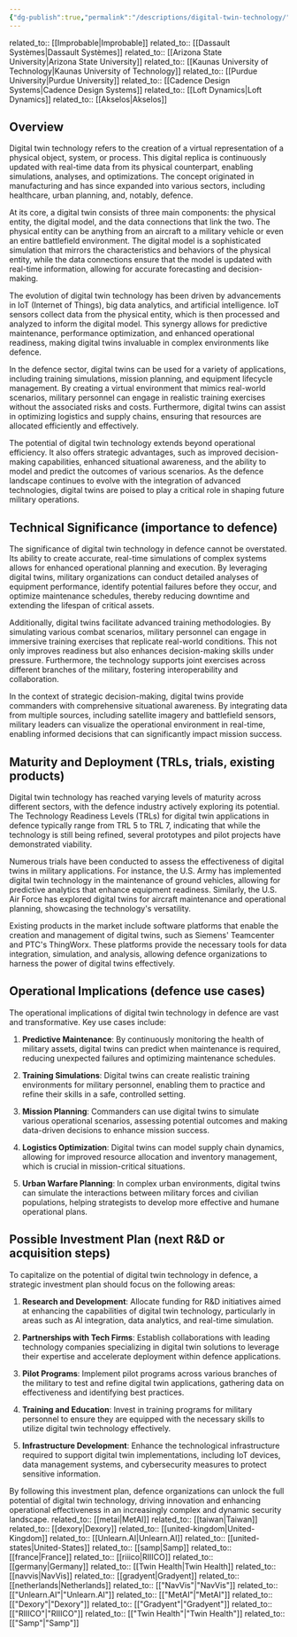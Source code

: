 ```yaml
---
{"dg-publish":true,"permalink":"/descriptions/digital-twin-technology/","title":"digital twin technology"}
---
```


related_to:: [[Improbable\|Improbable]]
related_to:: [[Dassault Systèmes\|Dassault Systèmes]]
related_to:: [[Arizona State University\|Arizona State University]]
related_to:: [[Kaunas University of Technology\|Kaunas University of Technology]]
related_to:: [[Purdue University\|Purdue University]]
related_to:: [[Cadence Design Systems\|Cadence Design Systems]]
related_to:: [[Loft Dynamics\|Loft Dynamics]]
related_to:: [[Akselos\|Akselos]]
## Overview
Digital twin technology refers to the creation of a virtual representation of a physical object, system, or process. This digital replica is continuously updated with real-time data from its physical counterpart, enabling simulations, analyses, and optimizations. The concept originated in manufacturing and has since expanded into various sectors, including healthcare, urban planning, and, notably, defence.

At its core, a digital twin consists of three main components: the physical entity, the digital model, and the data connections that link the two. The physical entity can be anything from an aircraft to a military vehicle or even an entire battlefield environment. The digital model is a sophisticated simulation that mirrors the characteristics and behaviors of the physical entity, while the data connections ensure that the model is updated with real-time information, allowing for accurate forecasting and decision-making.

The evolution of digital twin technology has been driven by advancements in IoT (Internet of Things), big data analytics, and artificial intelligence. IoT sensors collect data from the physical entity, which is then processed and analyzed to inform the digital model. This synergy allows for predictive maintenance, performance optimization, and enhanced operational readiness, making digital twins invaluable in complex environments like defence.

In the defence sector, digital twins can be used for a variety of applications, including training simulations, mission planning, and equipment lifecycle management. By creating a virtual environment that mimics real-world scenarios, military personnel can engage in realistic training exercises without the associated risks and costs. Furthermore, digital twins can assist in optimizing logistics and supply chains, ensuring that resources are allocated efficiently and effectively.

The potential of digital twin technology extends beyond operational efficiency. It also offers strategic advantages, such as improved decision-making capabilities, enhanced situational awareness, and the ability to model and predict the outcomes of various scenarios. As the defence landscape continues to evolve with the integration of advanced technologies, digital twins are poised to play a critical role in shaping future military operations.

## Technical Significance (importance to defence)
The significance of digital twin technology in defence cannot be overstated. Its ability to create accurate, real-time simulations of complex systems allows for enhanced operational planning and execution. By leveraging digital twins, military organizations can conduct detailed analyses of equipment performance, identify potential failures before they occur, and optimize maintenance schedules, thereby reducing downtime and extending the lifespan of critical assets.

Additionally, digital twins facilitate advanced training methodologies. By simulating various combat scenarios, military personnel can engage in immersive training exercises that replicate real-world conditions. This not only improves readiness but also enhances decision-making skills under pressure. Furthermore, the technology supports joint exercises across different branches of the military, fostering interoperability and collaboration.

In the context of strategic decision-making, digital twins provide commanders with comprehensive situational awareness. By integrating data from multiple sources, including satellite imagery and battlefield sensors, military leaders can visualize the operational environment in real-time, enabling informed decisions that can significantly impact mission success.

## Maturity and Deployment (TRLs, trials, existing products)
Digital twin technology has reached varying levels of maturity across different sectors, with the defence industry actively exploring its potential. The Technology Readiness Levels (TRLs) for digital twin applications in defence typically range from TRL 5 to TRL 7, indicating that while the technology is still being refined, several prototypes and pilot projects have demonstrated viability.

Numerous trials have been conducted to assess the effectiveness of digital twins in military applications. For instance, the U.S. Army has implemented digital twin technology in the maintenance of ground vehicles, allowing for predictive analytics that enhance equipment readiness. Similarly, the U.S. Air Force has explored digital twins for aircraft maintenance and operational planning, showcasing the technology's versatility.

Existing products in the market include software platforms that enable the creation and management of digital twins, such as Siemens' Teamcenter and PTC's ThingWorx. These platforms provide the necessary tools for data integration, simulation, and analysis, allowing defence organizations to harness the power of digital twins effectively.

## Operational Implications (defence use cases)
The operational implications of digital twin technology in defence are vast and transformative. Key use cases include:

1. **Predictive Maintenance**: By continuously monitoring the health of military assets, digital twins can predict when maintenance is required, reducing unexpected failures and optimizing maintenance schedules.

2. **Training Simulations**: Digital twins can create realistic training environments for military personnel, enabling them to practice and refine their skills in a safe, controlled setting.

3. **Mission Planning**: Commanders can use digital twins to simulate various operational scenarios, assessing potential outcomes and making data-driven decisions to enhance mission success.

4. **Logistics Optimization**: Digital twins can model supply chain dynamics, allowing for improved resource allocation and inventory management, which is crucial in mission-critical situations.

5. **Urban Warfare Planning**: In complex urban environments, digital twins can simulate the interactions between military forces and civilian populations, helping strategists to develop more effective and humane operational plans.

## Possible Investment Plan (next R&D or acquisition steps)
To capitalize on the potential of digital twin technology in defence, a strategic investment plan should focus on the following areas:

1. **Research and Development**: Allocate funding for R&D initiatives aimed at enhancing the capabilities of digital twin technology, particularly in areas such as AI integration, data analytics, and real-time simulation.

2. **Partnerships with Tech Firms**: Establish collaborations with leading technology companies specializing in digital twin solutions to leverage their expertise and accelerate deployment within defence applications.

3. **Pilot Programs**: Implement pilot programs across various branches of the military to test and refine digital twin applications, gathering data on effectiveness and identifying best practices.

4. **Training and Education**: Invest in training programs for military personnel to ensure they are equipped with the necessary skills to utilize digital twin technology effectively.

5. **Infrastructure Development**: Enhance the technological infrastructure required to support digital twin implementations, including IoT devices, data management systems, and cybersecurity measures to protect sensitive information.

By following this investment plan, defence organizations can unlock the full potential of digital twin technology, driving innovation and enhancing operational effectiveness in an increasingly complex and dynamic security landscape.
related_to:: [[metai\|MetAI]]
related_to:: [[taiwan\|Taiwan]]
related_to:: [[dexory\|Dexory]]
related_to:: [[united-kingdom\|United-Kingdom]]
related_to:: [[Unlearn.AI\|Unlearn.AI]]
related_to:: [[united-states\|United-States]]
related_to:: [[samp\|Samp]]
related_to:: [[france\|France]]
related_to:: [[riiico\|RIIICO]]
related_to:: [[germany\|Germany]]
related_to:: [[Twin Health\|Twin Health]]
related_to:: [[navvis\|NavVis]]
related_to:: [[gradyent\|Gradyent]]
related_to:: [[netherlands\|Netherlands]]
related_to:: [["NavVis"\|"NavVis"]]
related_to:: [["Unlearn.AI"\|"Unlearn.AI"]]
related_to:: [["MetAI"\|"MetAI"]]
related_to:: [["Dexory"\|"Dexory"]]
related_to:: [["Gradyent"\|"Gradyent"]]
related_to:: [["RIIICO"\|"RIIICO"]]
related_to:: [["Twin Health"\|"Twin Health"]]
related_to:: [["Samp"\|"Samp"]]
